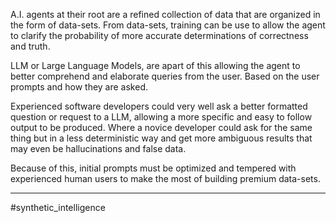 A.I. agents at their root are a refined collection of data that are organized in the form of data-sets.  From data-sets, training can be use to allow the agent to clarify the probability of more accurate determinations of correctness and truth.

LLM or Large Language Models, are apart of this allowing the agent to better comprehend and elaborate queries from the user.  Based on the user prompts and how they are asked.

Experienced software developers could very well ask a better formatted question or request to a LLM, allowing a more specific and easy to follow output to be produced.  Where a novice developer could ask for the same thing but in a less deterministic way and get more ambiguous results that may even be hallucinations and false data.

Because of this, initial prompts must be optimized and tempered with experienced human users to make the most of building premium data-sets.

---

#synthetic_intelligence 